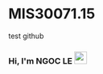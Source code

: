 # MIS30071.15
test github
### Hi, I'm NGOC LE <img src="https://media.giphy.com/media/hvRJCLFzcasrR4ia7z/giphy.gif" width="25px">  
